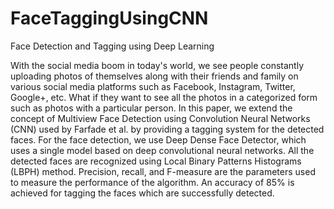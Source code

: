 # FaceTaggingUsingCNN
Face Detection and Tagging using Deep Learning

With the social media boom in today's world, we
see people constantly uploading photos of themselves along with
their friends and family on various social media platforms such
as Facebook, Instagram, Twitter, Google+, etc. What if they want
to see all the photos in a categorized form such as photos with
a particular person. In this paper, we extend the concept of
Multiview Face Detection using Convolution Neural Networks
(CNN) used by Farfade et al. by providing a tagging system for
the detected faces. For the face detection, we use Deep Dense Face
Detector, which uses a single model based on deep convolutional
neural networks. All the detected faces are recognized using
Local Binary Patterns Histograms (LBPH) method. Precision,
recall, and F-measure are the parameters used to measure the
performance of the algorithm. An accuracy of 85% is achieved
for tagging the faces which are successfully detected.
